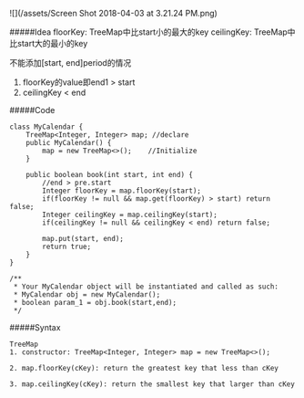 ![](/assets/Screen Shot 2018-04-03 at 3.21.24 PM.png)

#####Idea
floorKey: TreeMap中比start小的最大的key
ceilingKey: TreeMap中比start大的最小的key

不能添加[start, end]period的情况
1. floorKey的value即end1 > start
2. ceilingKey < end

#####Code


```
class MyCalendar {
    TreeMap<Integer, Integer> map; //declare
    public MyCalendar() {
        map = new TreeMap<>();    //Initialize
    }
    
    public boolean book(int start, int end) {
        //end > pre.start
        Integer floorKey = map.floorKey(start);
        if(floorKey != null && map.get(floorKey) > start) return false;
        Integer ceilingKey = map.ceilingKey(start);
        if(ceilingKey != null && ceilingKey < end) return false;
        
        map.put(start, end);
        return true;
    }
}

/**
 * Your MyCalendar object will be instantiated and called as such:
 * MyCalendar obj = new MyCalendar();
 * boolean param_1 = obj.book(start,end);
 */
```



#####Syntax


```
TreeMap
1. constructor: TreeMap<Integer, Integer> map = new TreeMap<>();

2. map.floorKey(cKey): return the greatest key that less than cKey

3. map.ceilingKey(cKey): return the smallest key that larger than cKey
```

